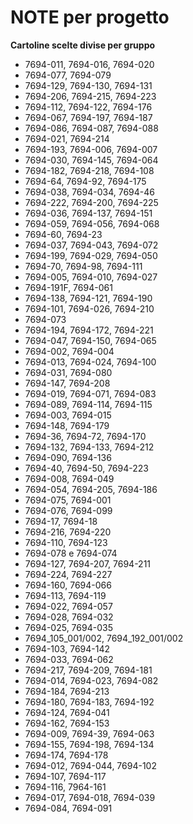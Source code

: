 
# NOTE per progetto #
__Cartoline scelte divise per gruppo__
- 7694-011, 7694-016, 7694-020
- 7694-077, 7694-079
- 7694-129, 7694-130, 7694-131
- 7694-206, 7694-215, 7694-223
- 7694-112, 7694-122, 7694-176
- 7694-067, 7694-197, 7694-187
- 7694-086, 7694-087, 7694-088
- 7694-021, 7694-214
- 7694-193, 7694-006, 7694-007
- 7694-030, 7694-145, 7694-064
- 7694-182, 7694-218, 7694-108
- 7694-64, 7694-92, 7694-175
- 7694-038, 7694-034, 7694-46
- 7694-222, 7694-200, 7694-225
- 7694-036, 7694-137, 7694-151
- 7694-059, 7694-056, 7694-068
- 7694-60, 7694-23
- 7694-037, 7694-043, 7694-072
- 7694-199, 7694-029, 7694-050
- 7694-70, 7694-98, 7694-111
- 7694-005, 7694-010, 7694-027
- 7694-191F, 7694-061
- 7694-138, 7694-121, 7694-190
- 7694-101, 7694-026, 7694-210
- 7694-073
- 7694-194, 7694-172, 7694-221
- 7694-047, 7694-150, 7694-065
- 7694-002, 7694-004
- 7694-013, 7694-024, 7694-100
- 7694-031, 7694-080
- 7694-147, 7694-208
- 7694-019, 7694-071, 7694-083
- 7694-089, 7694-114, 7694-115
- 7694-003, 7694-015
- 7694-148, 7694-179
- 7694-36, 7694-72, 7694-170
- 7694-132, 7694-133, 7694-212
- 7694-090, 7694-136
- 7694-40, 7694-50, 7694-223
- 7694-008, 7694-049
- 7694-054, 7694-205, 7694-186
- 7694-075, 7694-001
- 7694-076, 7694-099
- 7694-17, 7694-18
- 7694-216, 7694-220
- 7694-110, 7694-123
- 7694-078 e 7694-074
- 7694-127, 7694-207, 7694-211 
- 7694-224, 7694-227
- 7694-160, 7694-066
- 7694-113, 7694-119
- 7694-022, 7694-057
- 7694-028, 7694-032
- 7694-025, 7694-035
- 7694_105_001/002, 7694_192_001/002
- 7694-103, 7694-142
- 7694-033, 7694-062
- 7694-217, 7694-209, 7694-181
- 7694-014, 7694-023, 7694-082
- 7694-184, 7694-213
- 7694-180, 7694-183, 7694-192
- 7694-124, 7694-041
- 7694-162, 7694-153
- 7694-009, 7694-39, 7694-063
- 7694-155, 7694-198, 7694-134
- 7694-174, 7694-178
- 7694-012, 7694-044, 7694-102
- 7694-107, 7694-117
- 7694-116, 7964-161
- 7694-017, 7694-018, 7694-039
- 7694-084, 7694-091
